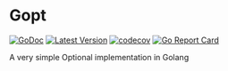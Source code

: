 # Gopt
[![GoDoc](https://godoc.org/github.com/go-andiamo/gopt?status.svg)](https://pkg.go.dev/github.com/go-andiamo/gopt)
[![Latest Version](https://img.shields.io/github/v/tag/go-andiamo/gopt.svg?sort=semver&style=flat&label=version&color=blue)](https://github.com/go-andiamo/gopt/releases)
[![codecov](https://codecov.io/gh/go-andiamo/gopt/branch/main/graph/badge.svg?token=igjnZdgh0e)](https://codecov.io/gh/go-andiamo/gopt)
[![Go Report Card](https://goreportcard.com/badge/github.com/go-andiamo/gopt)](https://goreportcard.com/report/github.com/go-andiamo/gopt)

A very simple Optional implementation in Golang
